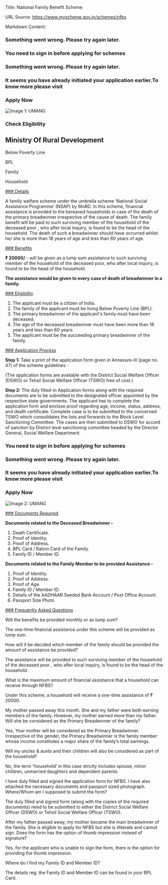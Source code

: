 Title: National Family Benefit Scheme

URL Source: https://www.myscheme.gov.in/schemes/nfbs

Markdown Content:
### Something went wrong. Please try again later.

### 

### You need to sign in before applying for schemes

### Something went wrong. Please try again later.

### It seems you have already initiated your application earlier.To know more please visit

### Apply Now

![Image 1: UMANG](https://www.myscheme.gov.in/schemes/nfbs)

### Check Eligibility

Ministry Of Rural Development
-----------------------------

Below Poverty Line

BPL

Family

Household

[### Details](https://www.myscheme.gov.in/schemes/nfbs#details)

A family welfare scheme under the umbrella scheme ‘National Social Assistance Programme’ (NSAP) by MoRD. In this scheme, financial assistance is provided to the bereaved households in case of the death of the primary breadwinner irrespective of the cause of death. The family benefit will be paid to such surviving member of the household of the deceased poor , who after local inquiry, is found to be the head of the household. The death of such a breadwinner should have occurred whilst he/ she is more than 18 years of age and less than 60 years of age.

[### Benefits](https://www.myscheme.gov.in/schemes/nfbs#benefits)

**₹ 20000/** \- will be given as a lump sum assistance to such surviving member of the household of the deceased poor, who after local inquiry, is found to be the head of the household.

**The assistance would be given to every case of death of breadwinner in a family.**

[### Eligibility](https://www.myscheme.gov.in/schemes/nfbs#eligibility)

1.  The applicant must be a citizen of India.
2.  The family of the applicant must be living Below Poverty Line (BPL).
3.  The primary breadwinner of the applicant's family must have been deceased.
4.  The age of the deceased breadwinner must have been more than 18 years and less than 60 years.
5.  The applicant must be the succeeding primary breadwinner of the family.

[### Application Process](https://www.myscheme.gov.in/schemes/nfbs#application-process)

**Step 1:** Take a print of the application form given in Annexure-III (page no. 47) of the scheme guidelines -

(The application forms are available with the District Social Welfare Officer (DSWO) or Tehsil Social Welfare Officer (TSWO) free of cost.)

**Step 2:** The duly filled-in Application forms along with the required documents are to be submitted to the designated officer appointed by the respective state governments. The applicant has to complete the application form and enclose proof regarding age, income, status, address, and death certificate. Complete case is to be submitted to the concerned TSWO which consolidates the lists and forwards to the Block Level Sanctioning Committee. The cases are then submitted to DSWO for accord of sanction by District level sanctioning committee headed by the Director General, Social Welfare Department.

### You need to sign in before applying for schemes

### Something went wrong. Please try again later.

### It seems you have already initiated your application earlier.To know more please visit

### Apply Now

![Image 2: UMANG](https://www.myscheme.gov.in/schemes/nfbs)

[### Documents Required](https://www.myscheme.gov.in/schemes/nfbs#documents-required)

**Documents related to the Deceased Breadwinner -**

1.  Death Certificate.
2.  Proof of Identity.
3.  Proof of Address.
4.  BPL Card / Ration Card of the Family.
5.  Family ID / Member ID.

**Documents related to the Family Member to be provided Assistance -**

1.  Proof of Identity.
2.  Proof of Address.
3.  Proof of Age.
4.  Family ID / Member ID.
5.  Details of the AADHAAR Seeded Bank Account / Post Office Account.
6.  Passport Size Photo

[### Frequently Asked Questions](https://www.myscheme.gov.in/schemes/nfbs#faqs)

Will the benefits be provided monthly or as lump sum?

The one-time financial assistance under this scheme will be provided as lump sum.

How will it be decided which member of the family should be provided the amount of assistance be provided?

The assistance will be provided to such surviving member of the household of the deceased poor , who after local inquiry, is found to be the head of the household.

What is the maximum amount of financial assistance that a household can receive through NFBS?

Under this scheme, a household will receive a one-time assistance of ₹ 20000.

My mother passed away this month. She and my father were both earning members of the family. However, my mother earned more than my father. Will she be considered as the Primary Breadwinner of the family?

Yes, Your mother will be considered as the Primary Breadwinner. Irrespective of the gender, the Primary Breadwinner is the family member whose income constitutes a major share of the family’s total earnings.

Will my uncles & aunts and their children will also be considered as part of the household?

No, the term “household’ in this case strictly includes spouse, minor children, unmarried daughters and dependent parents.

I have duly filled and signed the application form for NFBS. I have also attached the necessary documents and passport sized photograph. Where/Whom am I supposed to submit the form?

The duly filled and signed form (along with the copies of the required documents) need to be submitted to either the District Social Welfare Officer (DSWO) or Tehsil Social Welfare Officer (TSWO).

After my father passed away, my mother became the main breadwinner of the family. She is eligible to apply for NFBS but she is illiterate and cannot sign. Does the form has the option of thumb impression instead of signature?

Yes, for the applicant who is unable to sign the form, there is the option for providing the thumb impression.

Where do I find my Family ID and Member ID?

The details reg. the Family ID and Member ID can be found in your BPL Card.
